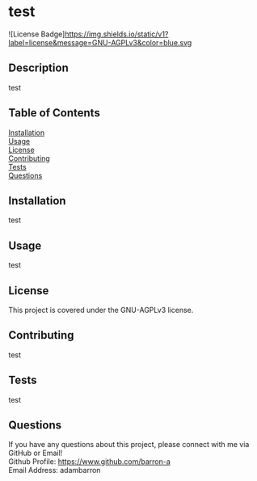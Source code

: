 
  # test

  ![License Badge]https://img.shields.io/static/v1?label=license&message=GNU-AGPLv3&color=blue.svg

  ## Description
  test

  ## Table of Contents

  [Installation](#installation)</br>
  [Usage](#usage)</br>
  [License](#license)</br>
  [Contributing](#contributing)</br>
  [Tests](#tests)</br>
  [Questions](#questions)

  ## Installation
  test

  ## Usage
  test

  ## License
  This project is covered under the GNU-AGPLv3 license.

  ## Contributing
  test

  ## Tests
  test

  ## Questions
  If you have any questions about this project, please connect with me via GitHub or Email!</br>
  Github Profile: https://www.github.com/barron-a</br>
  Email Address: adambarron

